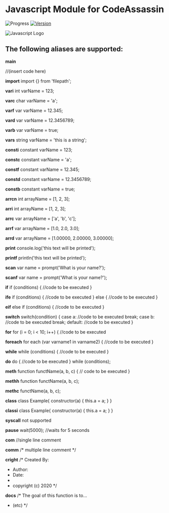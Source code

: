 # Javascript Module for CodeAssassin
![Progress](https://img.shields.io/badge/Module-inProgress-grey.svg)
[![Version](https://img.shields.io/badge/Version-v0.0.1-informational.svg)](https://github.com/Abesuden/Software-Engineering/commits/master/languageModules/Cobol/README.md)

![Javascript Logo](https://github.com/Abesuden/Software-Engineering/blob/master/img/languageLogos/Javascript_logo.png)

## The following aliases are supported:

**main**
<main>
	//(insert code here)
</main>

**import**
import {} from 'filepath';

**vari**
int varName = 123;

**varc**
char varName = 'a';

**varf**
var varName = 12.345;

**vard**
var varName = 12.3456789;

**varb**
var varName = true;

**vars**
string varName = 'this is a string';

**consti**
constant varName = 123;

**constc**
constant varName = 'a';

**constf**
constant varName = 12.345;

**constd**
constant varName = 12.3456789;

**constb**
constant varName = true;

**arrcn**
int arrayName = [1, 2, 3];

**arri**
int arrayName = [1, 2, 3];

**arrc**
var arrayName = ['a', 'b', 'c'];

**arrf**
var arrayName = [1.0, 2.0, 3.0];

**arrd**
var arrayName = [1.00000, 2.00000, 3.00000];

**print**
console.log('this text will be printed');

**printf**
println('this text will be printed');

**scan**
var name = prompt('What is your name?');

**scanf**
var name = prompt('What is your name?');

**if**
if (conditions) {
	//code to be executed
}

**ife**
if (conditions) {
	//code to be executed
}
else {
	//code to be executed
}

**eif**
else if (conditions) {
	//code to be executed
}

**switch**
switch(condition) {
case a:
	//code to be executed
	break;
case b:
	//code to be executed
	break;
default:
	//code to be executed
}

**for**
for (i = 0; i < 10; i++) {
	//code to be executed

**foreach**
for each (var varname1 in varname2) {
	//code to be executed
}

**while**
while (conditions) {
	//code to be executed
}

**do**
do {
	//code to be executed
}
while (conditions);

**meth**
function functName(a, b, c) {
	// code to be executed
}

**methh**
function functName(a, b, c);

**methc**
functName(a, b, c);

**class**
class Example{
	constructor(a) {
		this.a = a;
	}
}

**classi**
class Example{
	constructor(a) {
		this.a = a;
	}
}

**syscall**
not supported

**pause**
wait(5000); //waits for 5 seconds

**com**
//single line comment

**comm**
/*
	multiple line comment
*/

**cright**
/* Created By:
 * Author: 
 * Date: 
 *
 * copyright (c) 2020
*/

**docs**
/* The goal of this function is to...
 * (etc)
*/
